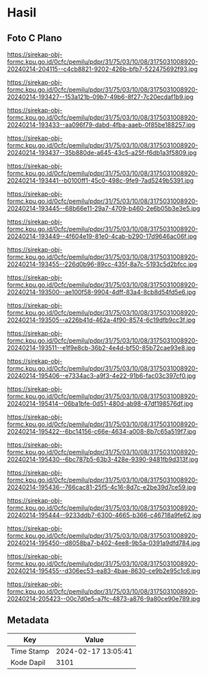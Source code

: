 # Hasil

## Foto C Plano

https://sirekap-obj-formc.kpu.go.id/0cfc/pemilu/pdpr/31/75/03/10/08/3175031008920-20240214-204115--c4cb8821-9202-426b-bfb7-522475692f93.jpg

https://sirekap-obj-formc.kpu.go.id/0cfc/pemilu/pdpr/31/75/03/10/08/3175031008920-20240214-193427--153a121b-09b7-49b6-8f27-7c20ecdaf1b9.jpg

https://sirekap-obj-formc.kpu.go.id/0cfc/pemilu/pdpr/31/75/03/10/08/3175031008920-20240214-193433--aa096f79-dabd-4fba-aaeb-0f85be188257.jpg

https://sirekap-obj-formc.kpu.go.id/0cfc/pemilu/pdpr/31/75/03/10/08/3175031008920-20240214-193437--35b880de-a645-43c5-a25f-f6db1a3f5809.jpg

https://sirekap-obj-formc.kpu.go.id/0cfc/pemilu/pdpr/31/75/03/10/08/3175031008920-20240214-193441--b0100ff1-45c0-498c-9fe9-7ad5249b5391.jpg

https://sirekap-obj-formc.kpu.go.id/0cfc/pemilu/pdpr/31/75/03/10/08/3175031008920-20240214-193445--68b66e11-29a7-4709-b460-2e6b05b3e3e5.jpg

https://sirekap-obj-formc.kpu.go.id/0cfc/pemilu/pdpr/31/75/03/10/08/3175031008920-20240214-193449--4f604e19-81e0-4cab-b290-17d9646ac06f.jpg

https://sirekap-obj-formc.kpu.go.id/0cfc/pemilu/pdpr/31/75/03/10/08/3175031008920-20240214-193455--226d0b96-89cc-435f-8a7c-5193c5d2bfcc.jpg

https://sirekap-obj-formc.kpu.go.id/0cfc/pemilu/pdpr/31/75/03/10/08/3175031008920-20240214-193500--ae100f58-9904-4dff-83a4-8cb8d54fd5e6.jpg

https://sirekap-obj-formc.kpu.go.id/0cfc/pemilu/pdpr/31/75/03/10/08/3175031008920-20240214-193505--a226b41d-462a-4f90-8574-6c19dfb9cc3f.jpg

https://sirekap-obj-formc.kpu.go.id/0cfc/pemilu/pdpr/31/75/03/10/08/3175031008920-20240214-193511--e1f9e8cb-36b2-4e4d-bf50-85b72cae93e8.jpg

https://sirekap-obj-formc.kpu.go.id/0cfc/pemilu/pdpr/31/75/03/10/08/3175031008920-20240214-195406--e7334ac3-a9f3-4e22-91b6-fac03c397cf0.jpg

https://sirekap-obj-formc.kpu.go.id/0cfc/pemilu/pdpr/31/75/03/10/08/3175031008920-20240214-195414--06ba1bfe-0d51-480d-ab98-47df198576df.jpg

https://sirekap-obj-formc.kpu.go.id/0cfc/pemilu/pdpr/31/75/03/10/08/3175031008920-20240214-195422--6bc14156-c66e-4634-a008-8b7c65a519f7.jpg

https://sirekap-obj-formc.kpu.go.id/0cfc/pemilu/pdpr/31/75/03/10/08/3175031008920-20240214-195430--6bc787b5-63b3-428e-9390-9481fb9d313f.jpg

https://sirekap-obj-formc.kpu.go.id/0cfc/pemilu/pdpr/31/75/03/10/08/3175031008920-20240214-195436--766cac81-25f5-4c16-8d7c-e2be39d7ce59.jpg

https://sirekap-obj-formc.kpu.go.id/0cfc/pemilu/pdpr/31/75/03/10/08/3175031008920-20240214-195444--9233ddb7-6300-4665-b366-c46718a9fe62.jpg

https://sirekap-obj-formc.kpu.go.id/0cfc/pemilu/pdpr/31/75/03/10/08/3175031008920-20240214-195450--d8058ba7-b402-4ee8-9b5a-0391a9dfd784.jpg

https://sirekap-obj-formc.kpu.go.id/0cfc/pemilu/pdpr/31/75/03/10/08/3175031008920-20240214-195455--d306ec53-ea83-4bae-8630-ce9b2e95c1c6.jpg

https://sirekap-obj-formc.kpu.go.id/0cfc/pemilu/pdpr/31/75/03/10/08/3175031008920-20240214-205423--00c7d0e5-a7fc-4873-a876-9a80ce90e789.jpg


## Metadata

| Key        | Value               |
| ---------- | ------------------- |
| Time Stamp | 2024-02-17 13:05:41 |
| Kode Dapil | 3101                |



